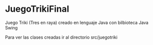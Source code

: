 # JuegoTrikiFinal
 Juego Triki (Tres en raya) creado en lenguaje Java con bilbioteca Java Swing

Para ver las clases creadas ir al directorio src/juegotriki
